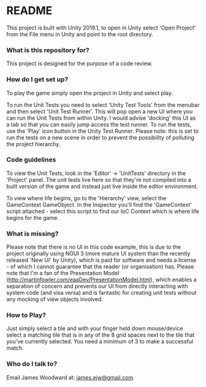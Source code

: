 # README #

This project is built with Unity 2019.1, to open in Unity select 'Open Project' from the File menu in Unity 
and point to the root directory.

### What is this repository for? ###

This project is designed for the purpose of a code review.

### How do I get set up? ###

To play the game simply open the project in Unity and select play.

To run the Unit Tests you need to select 'Unity Test Tools' from the menubar and then select 'Unit Test Runner'. 
This will pop open a new UI where you can run the Unit Tests from within Unity. I would advise 'docking' this UI 
as a tab so that you can easily jump access the test runner. To run the tests, use the 'Play' icon button in the 
Unity Test Runner. Please note: this is set to run the tests on a new scene in order to prevent the possibility 
of polluting the project hierarchy.

### Code guidelines ###

To view the Unit Tests, look in the 'Editor' -> 'UnitTests' directory in the 'Project' panel. The unit tests live here so that 
they're not compiled into a built version of the game and instead just live inside the editor environment.

To view where life begins, go to the 'Hierarchy' view, select the GameContext GameObject. In the Inspector you'll 
find the 'GameContext' script attached - select this script to find our IoC Context which is where life begins for the game.

### What is missing? ###

Please note that there is no UI in this code example, this is due to the project originally using NGUI 3 (more mature 
UI system than the recently released 'New UI' by Unity), which is paid for software and needs a license - of which I 
cannot guarantee that the reader (or organisation) has. Please note that I'm a fan of the 
Presentation Model (http://martinfowler.com/eaaDev/PresentationModel.html), which enables a separation of concern and 
prevents our UI from directly interacting with system code (and visa versa) and is fantastic for creating unit tests 
without any mocking of view objects involved.

### How to Play? ###

Just simply select a tile and with your finger held down mouse/device select a matching tile that is in any of the 8 grid
spaces next to the tile that you've currently selected. You need a minimum of 3 to make a successful match.

### Who do I talk to? ###

Email James Woodward at: james.ejw@gmail.com